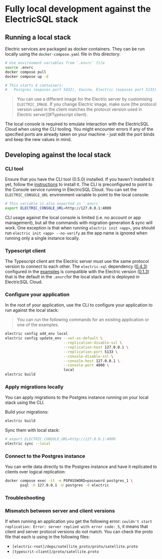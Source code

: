# Fully local development against the ElectricSQL stack

## Running a local stack

Electric services are packaged as docker containers. They can be run locally using the `docker-compose.yaml` file in this directory:

```bash
# Use environment variables from `.envrc` file
source .envrc
docker compose pull
docker compose up -d

# This starts 4 containers:
#	Postgres (exposes port 5432), Vaxine, Electric (exposes port 5133) and Local Console (exposes port 4000).
```

> You can use a different image for the Electric server by customising `ELECTRIC_IMAGE`. If you change Electric image, make sure [the protocol version used in the client matches the protocol version used in Electric server](#Typescript client).

The local console is required to emulate interaction with the ElectricSQL Cloud when using the CLI tooling. You might encounter errors if any of the specified ports are already taken on your machine - just edit the port binds and keep the new values in mind.

## Developing against the local stack

### CLI tool

Ensure that you have the CLI tool (0.5.0) installed. If you haven't installed it yet, follow the [instructions](https://electric-sql.com/docs/usage/install) to install it. The CLI is preconfigured to point to the Console service running in ElectricSQL Cloud. You can set the `ELECTRIC_CONSOLE_URL` environment variable to point to the local console:

```bash
# This variable is also exported in `.envrc`
export ELECTRIC_CONSOLE_URL=http://127.0.0.1:4000
```

CLI usage against the local console is limited (i.e. no account or app management), but all the commands with migration generation & sync will work. One exception is that when running `electric init <app>`, you should run `electric init <app> --no-verify` as the app name is ignored when running only a single instance locally.

### Typescript client

The Typescript client ant the Electric server must use the same protocol version to connect to each other. The `electric-sql` dependency ([0.4.3](https://github.com/electric-sql/typescript-client/tree/0.4.3)) configured in the [examples](https://github.com/electric-sql/examples) is compatible with the Electric version ([0.1.3](https://github.com/electric-sql/electric/tree/0.1.3)) that is the default in the `.envrc`for the local stack and is deployed in ElectricSQL Cloud.

### Configure your application

In the root of your application, use the CLI to configure your application to run against the local stack:

> You can run the following commands for an existing application or one of the examples.

```bash
electric config add_env local
electric config update_env --set-as-default \
                           --replication-disable-ssl \
                           --replication-host 127.0.0.1 \
                           --replication-port 5133 \
                           --console-disable-ssl \
                           --console-host 127.0.0.1 \
                           --console-port 4000 \
                           local
electric build
```

### Apply migrations locally

You can apply migrations to the Postgres instance running on your local stack using the CLI.

Build your migrations:

```bash
electric build
```

Sync them with local stack:

```bash
# export ELECTRIC_CONSOLE_URL=http://127.0.0.1:4000
electric sync --local
```

### Connect to the Postgres instance

You can write data directly to the Postgres instance and have it replicated to clients over logical replication:

```bash
docker compose exec -it -e PGPASSWORD=password postgres_1 \
       psql -h 127.0.0.1 -U postgres -d electric
```

### Troubleshooting

### Mismatch between server and client versions

If when running an application you get the following error: ```couldn't start replication: Error: server replied with error code: 5```, it means that client and server protocol versions do not match. You can check the proto file that each is using in the following files:

* `[electric-root]/deps/satellite_proto/proto/satellite.proto`
* `[typescrit-client]/proto/satellite.proto`
